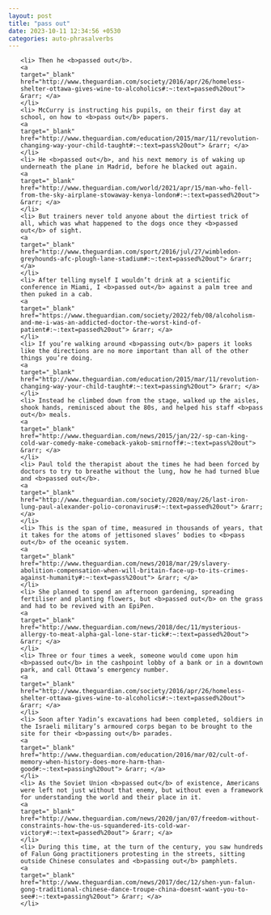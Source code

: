 ```yaml
---
layout: post
title: "pass out"
date: 2023-10-11 12:34:56 +0530
categories: auto-phrasalverbs
---
```

<ol>

    <li> Then he <b>passed out</b>.
    <a 
    target="_blank" 
    href="http://www.theguardian.com/society/2016/apr/26/homeless-shelter-ottawa-gives-wine-to-alcoholics#:~:text=passed%20out"> &rarr; </a>
    </li>
    <li> McCurry is instructing his pupils, on their first day at school, on how to <b>pass out</b> papers.
    <a 
    target="_blank" 
    href="http://www.theguardian.com/education/2015/mar/11/revolution-changing-way-your-child-taught#:~:text=pass%20out"> &rarr; </a>
    </li>
    <li> He <b>passed out</b>, and his next memory is of waking up underneath the plane in Madrid, before he blacked out again.
    <a 
    target="_blank" 
    href="http://www.theguardian.com/world/2021/apr/15/man-who-fell-from-the-sky-airplane-stowaway-kenya-london#:~:text=passed%20out"> &rarr; </a>
    </li>
    <li> But trainers never told anyone about the dirtiest trick of all, which was what happened to the dogs once they <b>passed out</b> of sight.
    <a 
    target="_blank" 
    href="http://www.theguardian.com/sport/2016/jul/27/wimbledon-greyhounds-afc-plough-lane-stadium#:~:text=passed%20out"> &rarr; </a>
    </li>
    <li> After telling myself I wouldn’t drink at a scientific conference in Miami, I <b>passed out</b> against a palm tree and then puked in a cab.
    <a 
    target="_blank" 
    href="https://www.theguardian.com/society/2022/feb/08/alcoholism-and-me-i-was-an-addicted-doctor-the-worst-kind-of-patient#:~:text=passed%20out"> &rarr; </a>
    </li>
    <li> If you’re walking around <b>passing out</b> papers it looks like the directions are no more important than all of the other things you’re doing.
    <a 
    target="_blank" 
    href="http://www.theguardian.com/education/2015/mar/11/revolution-changing-way-your-child-taught#:~:text=passing%20out"> &rarr; </a>
    </li>
    <li> Instead he climbed down from the stage, walked up the aisles, shook hands, reminisced about the 80s, and helped his staff <b>pass out</b> meals.
    <a 
    target="_blank" 
    href="http://www.theguardian.com/news/2015/jan/22/-sp-can-king-cold-war-comedy-make-comeback-yakob-smirnoff#:~:text=pass%20out"> &rarr; </a>
    </li>
    <li> Paul told the therapist about the times he had been forced by doctors to try to breathe without the lung, how he had turned blue and <b>passed out</b>.
    <a 
    target="_blank" 
    href="http://www.theguardian.com/society/2020/may/26/last-iron-lung-paul-alexander-polio-coronavirus#:~:text=passed%20out"> &rarr; </a>
    </li>
    <li> This is the span of time, measured in thousands of years, that it takes for the atoms of jettisoned slaves’ bodies to <b>pass out</b> of the oceanic system.
    <a 
    target="_blank" 
    href="http://www.theguardian.com/news/2018/mar/29/slavery-abolition-compensation-when-will-britain-face-up-to-its-crimes-against-humanity#:~:text=pass%20out"> &rarr; </a>
    </li>
    <li> She planned to spend an afternoon gardening, spreading fertiliser and planting flowers, but <b>passed out</b> on the grass and had to be revived with an EpiPen.
    <a 
    target="_blank" 
    href="http://www.theguardian.com/news/2018/dec/11/mysterious-allergy-to-meat-alpha-gal-lone-star-tick#:~:text=passed%20out"> &rarr; </a>
    </li>
    <li> Three or four times a week, someone would come upon him <b>passed out</b> in the cashpoint lobby of a bank or in a downtown park, and call Ottawa’s emergency number.
    <a 
    target="_blank" 
    href="http://www.theguardian.com/society/2016/apr/26/homeless-shelter-ottawa-gives-wine-to-alcoholics#:~:text=passed%20out"> &rarr; </a>
    </li>
    <li> Soon after Yadin’s excavations had been completed, soldiers in the Israeli military’s armoured corps began to be brought to the site for their <b>passing out</b> parades.
    <a 
    target="_blank" 
    href="http://www.theguardian.com/education/2016/mar/02/cult-of-memory-when-history-does-more-harm-than-good#:~:text=passing%20out"> &rarr; </a>
    </li>
    <li> As the Soviet Union <b>passed out</b> of existence, Americans were left not just without that enemy, but without even a framework for understanding the world and their place in it.
    <a 
    target="_blank" 
    href="http://www.theguardian.com/news/2020/jan/07/freedom-without-constraints-how-the-us-squandered-its-cold-war-victory#:~:text=passed%20out"> &rarr; </a>
    </li>
    <li> During this time, at the turn of the century, you saw hundreds of Falun Gong practitioners protesting in the streets, sitting outside Chinese consulates and <b>passing out</b> pamphlets.
    <a 
    target="_blank" 
    href="http://www.theguardian.com/news/2017/dec/12/shen-yun-falun-gong-traditional-chinese-dance-troupe-china-doesnt-want-you-to-see#:~:text=passing%20out"> &rarr; </a>
    </li>